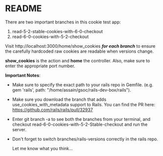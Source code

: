 # README

There are two important branches in this cookie test app:

1. read-5-2-stable-cookies-with-6-0-checkout
2. read-6-0-cookies-with-5-2-checkout

Visit http://localhost:3000/home/show_cookies ***for each branch*** to ensure the carefully hardcoded raw cookies are readable when versions change.

**show_cookies** is the action and **home** the controller. Also, make sure to enter the appropriate port number.

**Important Notes**: 

* Make sure to specify the exact path to your rails repo in Gemfile.
  (e.g. gem 'rails', path: "/home/assain/gsoc/rails-dev-box/rails").

* Make sure you download the branch that adds use_cookies_with_metadata support to Rails. You can find the PR here:
  https://github.com/rails/rails/pull/32937
  
* Enter git branch -a to see both the branches from your terminal, and checkout read-6-0-cookies-with-5-2-Stable-checkout and run the server.

* Don't forget to switch branches/rails-versions correctly in the rails repo.
  
  
  
  Let me know what you think...

